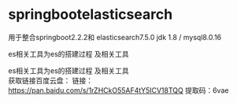 # springbootelasticsearch
用于整合springboot2.2.2和 elasticsearch7.5.0
jdk 1.8 / mysql8.0.16

es相关工具为es的搭建过程 及相关工具

es相关工具为es的搭建过程 及相关工具  
获取链接百度云盘： 链接：https://pan.baidu.com/s/1rZHCkO55AF4tY5ICV18TQQ 
提取码：6vae 
